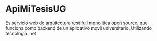 # ApiMiTesisUG
Es servicio web de arquitectura rest full monolitica open source, que funciona como backend de un aplicativo movil universitario. Utilizando tecnología .net
